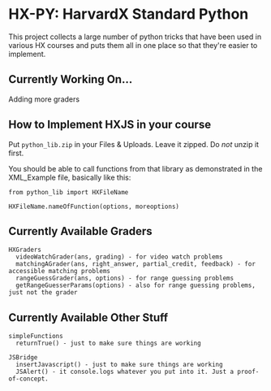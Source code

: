 HX-PY: HarvardX Standard Python
====================================

This project collects a large number of python tricks that have been used in various HX courses and puts them all in one place so that they're easier to implement.

Currently Working On...
-----------

Adding more graders


How to Implement HXJS in your course
-----------

Put `python_lib.zip` in your Files & Uploads. Leave it zipped. Do *not* unzip it first.

You should be able to call functions from that library as demonstrated in the XML_Example file, basically like this:

```
from python_lib import HXFileName

HXFileName.nameOfFunction(options, moreoptions)
```


Currently Available Graders
---------

```
HXGraders
  videoWatchGrader(ans, grading) - for video watch problems
  matchingAGrader(ans, right_answer, partial_credit, feedback) - for accessible matching problems
  rangeGuessGrader(ans, options) - for range guessing problems
  getRangeGuesserParams(options) - also for range guessing problems, just not the grader
```

Currently Available Other Stuff
---------

```
simpleFunctions
  returnTrue() - just to make sure things are working

JSBridge
  insertJavascript() - just to make sure things are working
  JSAlert() - it console.logs whatever you put into it. Just a proof-of-concept.
```
